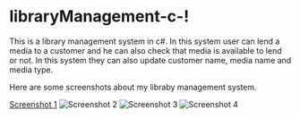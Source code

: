 # libraryManagement-c-!

This is a library management system in c#.
In this system user can lend a media to a customer and he can also check that media is available to lend or not. In this system they can also update customer name, media name and media type.

Here are some screenshots about my libraby management system.

[Screenshot 1](https://user-images.githubusercontent.com/78485006/161405504-72098a5f-db88-43ff-bbd5-055c2b59c094.png)
![Screenshot 2](https://user-images.githubusercontent.com/78485006/161405505-c2dfa1a0-4b6c-4264-a174-c3ef04b8ca8e.png)
![Screenshot 3](https://user-images.githubusercontent.com/78485006/161405506-f38a3de1-c26d-490d-9470-83bfc6a978a5.png)
![Screenshot 4](https://user-images.githubusercontent.com/78485006/161405507-4fa1592f-8dda-4880-95fb-7a262e4c910c.png)

